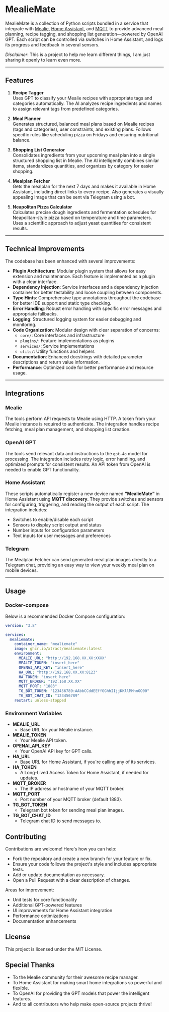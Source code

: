 # MealieMate

MealieMate is a collection of Python scripts bundled in a service that integrate with [Mealie](https://github.com/hay-kot/mealie), [Home Assistant](https://www.home-assistant.io/), and [MQTT](https://mqtt.org/) to provide advanced meal planning, recipe tagging, and shopping list generation—powered by OpenAI GPT. Each script can be controlled via switches in Home Assistant, and logs its progress and feedback in several sensors.

*Disclaimer*: This is a project to help me learn different things, I am just sharing it openly to learn even more. 

---

## Features

1. **Recipe Tagger**  
   Uses GPT to classify your Mealie recipes with appropriate tags and categories automatically. The AI analyzes recipe ingredients and names to assign relevant tags from predefined categories.

2. **Meal Planner**  
   Generates structured, balanced meal plans based on Mealie recipes (tags and categories), user constraints, and existing plans. Follows specific rules like scheduling pizza on Fridays and ensuring nutritional balance.

3. **Shopping List Generator**  
   Consolidates ingredients from your upcoming meal plan into a single structured shopping list in Mealie. The AI intelligently combines similar items, standardizes quantities, and organizes by category for easier shopping.

4. **Mealplan Fetcher**  
   Gets the mealplan for the next 7 days and makes it available in Home Assistant, including direct links to every recipe. Also generates a visually appealing image that can be sent via Telegram using a bot.

5. **Neapolitan Pizza Calculator**  
   Calculates precise dough ingredients and fermentation schedules for Neapolitan-style pizza based on temperature and time parameters. Uses a scientific approach to adjust yeast quantities for consistent results.

---

## Technical Improvements

The codebase has been enhanced with several improvements:

- **Plugin Architecture**: Modular plugin system that allows for easy extension and maintenance. Each feature is implemented as a plugin with a clear interface.
- **Dependency Injection**: Service interfaces and a dependency injection container for better testability and loose coupling between components.
- **Type Hints**: Comprehensive type annotations throughout the codebase for better IDE support and static type checking.
- **Error Handling**: Robust error handling with specific error messages and appropriate fallbacks.
- **Logging**: Structured logging system for easier debugging and monitoring.
- **Code Organization**: Modular design with clear separation of concerns:
  - `core/`: Core interfaces and infrastructure
  - `plugins/`: Feature implementations as plugins
  - `services/`: Service implementations
  - `utils/`: Utility functions and helpers
- **Documentation**: Enhanced docstrings with detailed parameter descriptions and return value information.
- **Performance**: Optimized code for better performance and resource usage.

---

## Integrations

### Mealie

The tools perform API requests to Mealie using HTTP. A token from your Mealie instance is required to authenticate. The integration handles recipe fetching, meal plan management, and shopping list creation.

### OpenAI GPT

The tools send relevant data and instructions to the `gpt-4o` model for processing. The integration includes retry logic, error handling, and optimized prompts for consistent results. An API token from OpenAI is needed to enable GPT functionality.

### Home Assistant

These scripts automatically register a new device named **"MealieMate"** in Home Assistant using **MQTT discovery**. They provide switches and sensors for configuring, triggering, and reading the output of each script. The integration includes:

- Switches to enable/disable each script
- Sensors to display script output and status
- Number inputs for configuration parameters
- Text inputs for user messages and preferences

### Telegram

The Mealplan Fetcher can send generated meal plan images directly to a Telegram chat, providing an easy way to view your weekly meal plan on mobile devices.

---

## Usage

### Docker-compose

Below is a recommended Docker Compose configuration:

```yaml
version: "3.8"

services:
  mealiemate:
    container_name: "mealiemate"
    image: ghcr.io/xtract/mealiemate:latest
    environment:
      MEALIE_URL: "http://192.168.XX.XX:XXXX"
      MEALIE_TOKEN: "insert_here"
      OPENAI_API_KEY: "insert_here"
      HA_URL: "http://192.168.XX.XX:8123"
      HA_TOKEN: "insert_here"
      MQTT_BROKER: "192.168.XX.XX"
      MQTT_PORT: "1883"
      TG_BOT_TOKEN: "123456789:AAbbCCddEEffGGhhIIjjKKllMMnnOO00"
      TG_BOT_CHAT_ID: "123456789"
    restart: unless-stopped
```

### Environment Variables

- **MEALIE_URL**
    - Base URL for your Mealie instance.
- **MEALIE_TOKEN**
    - Your Mealie API token.
- **OPENAI_API_KEY**
    - Your OpenAI API key for GPT calls.
- **HA_URL**
    - Base URL for Home Assistant, if you're calling any of its services.
- **HA_TOKEN**
    - A Long-Lived Access Token for Home Assistant, if needed for updates.
- **MQTT_BROKER**
    - The IP address or hostname of your MQTT broker.
- **MQTT_PORT**
    - Port number of your MQTT broker (default 1883).
- **TG_BOT_TOKEN**
    - Telegram bot token for sending meal plan images.
- **TG_BOT_CHAT_ID**
    - Telegram chat ID to send messages to.

## Contributing

Contributions are welcome! Here's how you can help:

- Fork the repository and create a new branch for your feature or fix.
- Ensure your code follows the project's style and includes appropriate tests.
- Add or update documentation as necessary.
- Open a Pull Request with a clear description of changes.

Areas for improvement:

- Unit tests for core functionality
- Additional GPT-powered features
- UI improvements for Home Assistant integration
- Performance optimizations
- Documentation enhancements

## License

This project is licensed under the MIT License.

## Special Thanks

- To the Mealie community for their awesome recipe manager.
- To Home Assistant for making smart home integrations so powerful and flexible.
- To OpenAI for providing the GPT models that power the intelligent features.
- And to all contributors who help make open-source projects thrive!
